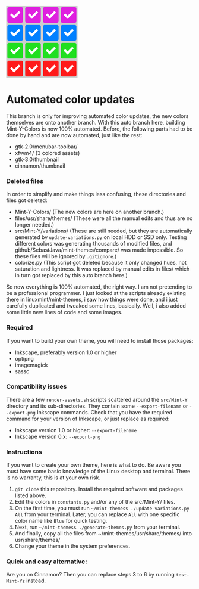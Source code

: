 ![auto branch icon](https://github.com/SebastJava/mint-themes/blob/auto/0-auto-branch-icon.svg)
# Automated color updates
This branch is only for improving automated color updates, the new colors themselves are onto another branch. With this auto branch here, building Mint-Y-Colors is now 100% automated. Before, the following parts had to be done by hand and are now automated, just like the rest:  
  * gtk-2.0/menubar-toolbar/
  * xfwm4/ (3 colored assets)
  * gtk-3.0/thumbnail
  * cinnamon/thumbnail

### Deleted files
In order to simplify and make things less confusing, these directories and files got deleted:  
  * Mint-Y-Colors/ (The new colors are here on another branch.)  
  * files/usr/share/themes/ (These were all the manual edits and thus are no longer needed.)  
  * src/Mint-Y/variations/ (These are still needed, but they are automatically generated by `update-variations.py` on local HDD or SSD only. Testing different colors was generating thousands of modified files, and github/SebastJava/mint-themes/compare/ was made impossible. So these files will be ignored by `.gitignore`.)  
  * colorize.py (This script got deleted because it only changed hues, not saturation and lightness. It was replaced by manual edits in files/ which in turn got replaced by this auto branch here.)

So now everything is 100% automated, the right way. I am not pretending to be a professional programmer. I just looked at the scripts already existing there in linuxmint/mint-themes, i saw how things were done, and i just carefully duplicated and tweaked some lines, basically. Well, i also added some little new lines of code and some images.

### Required
If you want to build your own theme, you will need to install those packages:  
  * Inkscape, preferably version 1.0 or higher  
  * optipng  
  * imagemagick
  * sassc

### Compatibility issues
There are a few `render-assets.sh` scripts scattered around the `src/Mint-Y` directory and its sub-directories. They contain some `--export-filename` or `--export-png` Inkscape commands. Check that you have the required command for your version of Inkscape, or just replace as required:  
  * Inkscape version 1.0 or higher: `--export-filename`  
  * Inkscape version 0.x: `--export-png`

### Instructions
If you want to create your own theme, here is what to do. Be aware you must have some basic knowledge of the Linux desktop and terminal. There is no warranty, this is at your own risk.
  1. `git clone` this repository. Install the required software and packages listed above.
  2. Edit the colors in `constants.py` and/or any of the src/Mint-Y/ files.
  3. On the first time, you must run `~/mint-themes$ ./update-variations.py All` from your terminal. Later, you can replace `All` with one specific color name like `Blue` for quick testing.
  4. Next, run `~/mint-themes$ ./generate-themes.py` from your terminal.
  5. And finally, copy all the files from ~/mint-themes/usr/share/themes/ into usr/share/themes/
  6. Change your theme in the system preferences.

### Quick and easy alternative:
Are you on Cinnamon? Then you can replace steps 3 to 6 by running `test-Mint-Yz` instead.
